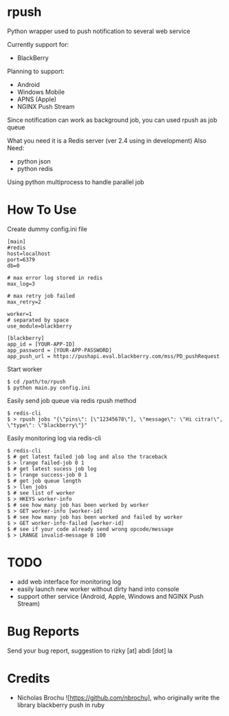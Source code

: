 rpush
=====

Python wrapper used to push notification to several web service

Currently support for:

 * BlackBerry

Planning to support:

 * Android
 * Windows Mobile
 * APNS (Apple)
 * NGINX Push Stream
 
Since notification can work as background job, you can used rpush as job queue

What you need it is a Redis server (ver 2.4 using in development)
Also Need:

 * python json
 * python redis
 
Using python multiprocess to handle parallel job

How To Use
==========

Create dummy config.ini file

    [main]
    #redis
    host=localhost
    port=6379
    db=0
    
    # max error log stored in redis
    max_log=3
    
    # max retry job failed
    max_retry=2
    
    worker=1
    # separated by space
    use_module=blackberry
    
    [blackberry]
    app_id = [YOUR-APP-ID]
    app_password = [YOUR-APP-PASSWORD]
    app_push_url = https://pushapi.eval.blackberry.com/mss/PD_pushRequest
    
Start worker

    $ cd /path/to/rpush
    $ python main.py config.ini
    
Easily send job queue via redis rpush method

    $ redis-cli
    $ > rpush jobs "{\"pins\": [\"12345678\"], \"message\": \"Hi citra!\", \"type\": \"blackberry\"}"
    
Easily monitoring log via redis-cli

    $ redis-cli
    $ # get latest failed job log and also the traceback
    $ > lrange failed-job 0 1
    $ # get latest sucess job log
    $ > lrange success-job 0 1
    $ # get job queue length
    $ > llen jobs
    $ # see list of worker
    $ > HKEYS worker-info
    $ # see how many job has been worked by worker
    $ > GET worker-info [worker-id]
    $ # see how many job has been worked and failed by worker
    $ > GET worker-info-failed [worker-id]
    $ # see if your code already send wrong opcode/message
    $ > LRANGE invalid-message 0 100
    
TODO
====

 * add web interface for monitoring log
 * easily launch new worker without dirty hand into console
 * support other service (Android, Apple, Windows and NGINX Push Stream)
 
Bug Reports
===========

Send your bug report, suggestion to rizky [at] abdi [dot] la

Credits
=======

 * Nicholas Brochu ![https://github.com/nbrochu], who originally write the library blackberry push in ruby
